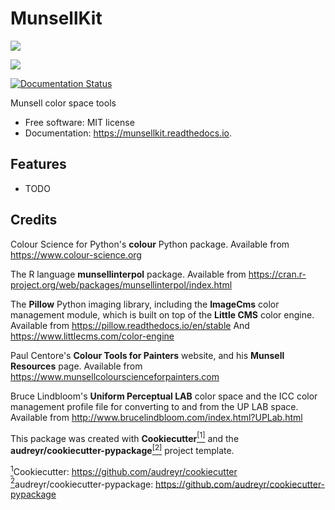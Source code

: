 # MunsellKit

<a href="https://pypi.python.org/pypi/munsellkit"><img src="https://img.shields.io/pypi/v/munsellkit.svg"></a>

<a href="https://travis-ci.com/pzingg/munsellkit"><img src="https://img.shields.io/travis/pzingg/munsellkit.svg"></a>

<a href="https://munsellkit.readthedocs.io/en/latest/?version=latest"><img src="https://readthedocs.org/projects/munsellkit/badge/?version=latest" alt="Documentation Status"></a>


Munsell color space tools

* Free software: MIT license
* Documentation: https://munsellkit.readthedocs.io.


## Features

* TODO


## Credits

Colour Science for Python's **colour** Python package.
Available from https://www.colour-science.org

The R language **munsellinterpol** package.
Available from https://cran.r-project.org/web/packages/munsellinterpol/index.html

The **Pillow** Python imaging library, including the **ImageCms** color management module, 
which is built on top of the **Little CMS** color engine.
Available from https://pillow.readthedocs.io/en/stable
And https://www.littlecms.com/color-engine

Paul Centore's **Colour Tools for Painters** website, and his **Munsell Resources** page.
Available from https://www.munsellcolourscienceforpainters.com

Bruce Lindbloom's **Uniform Perceptual LAB** color space and the ICC color management
profile file for converting to and from the UP LAB space.
Available from http://www.brucelindbloom.com/index.html?UPLab.html

This package was created with **Cookiecutter**<a href="#note1" id="note1ref"><sup>[1]</sup><a>
and the **audreyr/cookiecutter-pypackage**<a href="#note2" id="note2ref"><sup>[2]</sup><a> 
project template.

<a id="note1" href="#note1ref"><sup>1</sup></a>Cookiecutter: https://github.com/audreyr/cookiecutter
<a id="note2" href="#note2ref"><sup>2</sup></a>audreyr/cookiecutter-pypackage: https://github.com/audreyr/cookiecutter-pypackage
